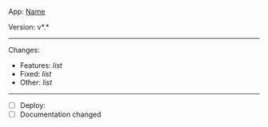 App: [Name](repository-link)

Version: v*.*

---

Changes:
 - Features: *list*
 - Fixed: *list*
 - Other: *list*
---

- [ ] Deploy:  
- [ ] Documentation changed
